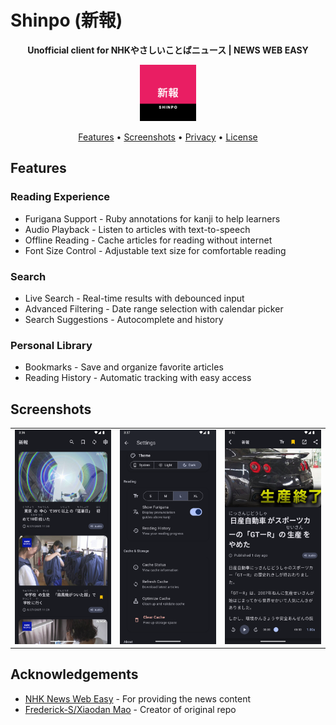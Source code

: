 # Shinpo (新報) 

<div align="center">

**Unofficial client for NHKやさしいことばニュース | NEWS WEB EASY**  

<img src="./images/icon.png" alt="App Icon" width="90"/>

[Features](#features) • [Screenshots](#screenshots) • [Privacy](./privacy_policy.md) • [License](LICENSE)

</div>

## Features

### Reading Experience
- Furigana Support - Ruby annotations for kanji to help learners
- Audio Playback - Listen to articles with text-to-speech
- Offline Reading - Cache articles for reading without internet
- Font Size Control - Adjustable text size for comfortable reading

### Search
- Live Search - Real-time results with debounced input
- Advanced Filtering - Date range selection with calendar picker
- Search Suggestions - Autocomplete and history

### Personal Library
- Bookmarks - Save and organize favorite articles
- Reading History - Automatic tracking with easy access

## Screenshots

<div align="center">
<table>
  <tr>
    <td align="center">
      <img src="./images/home_android.png" alt="Home Screen - Android" width="200"/>
    </td>
    <td align="center">
      <img src="./images/settings_android.png" alt="Settings - Android" width="200"/>
    </td>
    <td align="center">
      <img src="./images/article_android.png" alt="Article - Android" width="200"/>
    </td>
  </tr>
</table>
</div>

## Acknowledgements

- [NHK News Web Easy](https://www3.nhk.or.jp/news/easy/) - For providing the news content
- [Frederick-S/Xiaodan Mao](https://github.com/nhk-news-web-easy/nhk-easy-mobile/) - Creator of original repo
